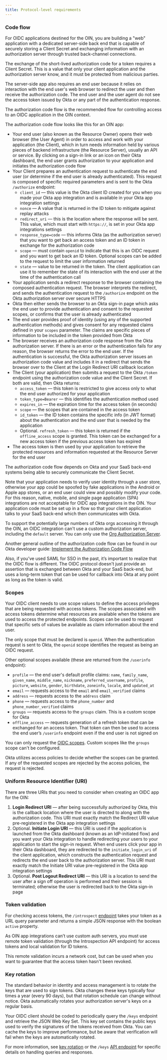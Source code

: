 ```yaml
---
title: Protocol-level requirements
---
```


### Code flow

For OIDC applications destined for the OIN, you are building a "web" application with a dedicated server-side back end that is capable of securely storing a Client Secret and exchanging information with an authorization server through trusted back-channel connections.

The exchange of the short-lived authorization code for a token requires a Client Secret. This is a value that only your client application and the authorization server know, and it must be protected from malicious parties.

The server-side app also requires an end user because it relies on interaction with the end user's web browser to redirect the user and then receive the authorization code. The end user and the user agent do not see the access token issued by Okta or any part of the authentication response.

The authorization code flow is the recommended flow for controlling access to an OIDC application in the OIN context.

The authorization code flow looks like this for an OIN app:

* Your end user (also known as the Resource Owner) opens their web browser (the User Agent) in order to access and work with your application (the Client), which in turn needs information held by various pieces of backend infrastructure (the Resource Server), usually an API or service. By clicking on a sign-in link or an icon on their Okta dashboard, the end user grants authorization to your application and initiates the authorization code flow
* Your Client prepares an authentication request to authenticate the end user (or determine if the end user is already authenticated). This request is composed of specific required parameters and is sent to the Okta `/authorize` endpoint:
  * `client_id` &mdash; this value is the Okta client ID created for you when you made your Okta app integration and is available in your Okta app integration settings
  * `nonce` &mdash; A value that is returned in the ID token to mitigate against replay attacks
  * `redirect_uri` &mdash; this is the location where the response will be sent. This value, which must start with `https://`, is set in your Okta app integrations settings
  * `response_type=code` &mdash; this informs Okta (as the authorization server) that you want to get back an access token and an ID token in exchange for the authorization code
  * `scope` &mdash; must contain `openid` to indicate that this is an OIDC request and you want to get back an ID token. Optional scopes can be added to the request to limit the user information returned
  * `state` &mdash; value to be returned in the token. The client application can use it to remember the state of its interaction with the end user at the time of the authentication call
* Your application sends a redirect response to the browser containing the composed authentication request. The browser interprets the redirect, and sends the authentication request to the `/authorize` endpoint on the Okta authorization server over secure HTTPS
* Okta then either sends the browser to an Okta sign-in page which asks the end user to provide authentication and consent to the requested scopes, or confirms that the user is already authenticated
* The end user provides proof of identity (using any of the supported authentication methods) and gives consent for any requested claims defined in your `scopes` parameter. The claims are specific pieces of information to be included in the token provided from Okta
* The browser receives an authorization code response from the Okta authorization server. If there is an error or the authentication fails for any reason, the browser returns the error to the end user. If the authentication is successful, the Okta authorization server issues an authorization code value and includes it in a redirect that sends the browser over to the Client at the Login Redirect URI callback location
* The Client (your application) then submits a request to the Okta `/token` endpoint using the authorization code value and the Client Secret. If both are valid, then Okta returns:
  * `access_token` &mdash; this token is restricted to give access only to what the end user authorized for your application
  * `token_type=Bearer` &mdash; this identifies the authentication method used
  * `expires_in` &mdash; the expiration time for the access token (in seconds)
  * `scope` &mdash; the scopes that are contained in the access token
  * `id_token` &mdash; the ID token contains the specific info (in JWT format) about the authentication and the end user that is needed by the application
  * Optional. `refresh_token` &mdash; this token is returned if the `offline_access` scope is granted. This token can be exchanged for a new access token if the previous access token has expired
* The access token is then used by your application to retrieve the protected resources and information requested at the Resource Server for the end user

The authorization code flow depends on Okta and your SaaS back-end systems being able to securely communicate the Client Secret.

Note that your application needs to verify user identity through a user store, otherwise your app could be spoofed by fake applications in the Android or Apple app stores, or an end user could view and possibly modify your code. For this reason, native, mobile, and single page application (SPA) integrations are not acceptable for OIDC app integrations in the OIN. Your application code must be set up in a flow so that your client application talks to your SaaS back-end which then communicates with Okta.

To support the potentially large numbers of Okta orgs accessing it through the OIN, an OIDC integration can't use a custom authorization server, including the `default` server. You can only use the [Org Authorization Server](https://developer.okta.com/docs/concepts/auth-servers/#available-authorization-server-types).

Another general outline of the authorization code flow can be found in our Okta developer guide: [Implement the Authorization Code Flow](/docs/guides/implement-auth-code/overview/)

Also, if you’ve used SAML for SSO in the past, it’s important to realize that the OIDC flow is different. The OIDC protocol doesn't just provide an assertion that is exchanged between Okta and your SaaS back-end, but uses a long-term token that can be used for callback into Okta at any point as long as the token is valid.

### Scopes

Your OIDC client needs to use scope values to define the access privileges that are being requested with access tokens. The scopes associated with access tokens determine what resources are available when the tokens are used to access the protected endpoints. Scopes can be used to request that specific sets of values be available as claim information about the end user.

The only scope that must be declared is `openid`. When the authentication request is sent to Okta, the `openid` scope identifies the request as being an OIDC request.

Other optional scopes available (these are returned from the `/userinfo` endpoint):

* `profile` &mdash; the end user's default profile claims: `name`, `family_name`, `given_name`, `middle_name`, `nickname`, `preferred_username`, `profile`, `picture`, `website`, `gender`, `birthdate`, `zoneinfo`, `locale`, and `updated_at`
* `email` &mdash; requests access to the `email` and `email_verified` claims
* `address` &mdash; requests access to the `address` claim
* `phone` &mdash; requests access to the `phone_number` and `phone_number_verified` claims
* `groups` &mdash; requests access to the `groups` claim. This is a custom scope for Okta
* `offline_access` &mdash; requests generation of a refresh token that can be exchanged for an access token. That token can then be used to access the end user’s `/userinfo` endpoint even if the end user is not signed on

You can only request the [OIDC scopes](/docs/reference/api/oidc/#scopes). Custom scopes like the `groups` scope can't be configured.

Okta utilizes access policies to decide whether the scopes can be granted. If any of the requested scopes are rejected by the access policies, the request is rejected.

### Uniform Resource Identifier (URI)

There are three URIs that you need to consider when creating an OIDC app for the OIN:

1. **Login Redirect URI** &mdash; after being successfully authorized by Okta, this is the callback location where the user is directed to along with the authorization code. This URI must exactly match the Redirect URI value pre-registered in the Okta app integration settings
2. Optional. **Initiate Login URI** &mdash; this URI is used if the application is launched from the Okta dashboard (known as an IdP-initiated flow) and you want your Okta integration to handle redirecting your users to your application to start the sign-in request. When end users click your app in their Okta dashboard, they are redirected to the `initiate_login_uri` of the client application, which constructs the authentication request and redirects the end user back to the authorization server. This URI must exactly match the Initiate URI value pre-registered in the Okta app integration settings
3. Optional. **Post Logout Redirect URI** &mdash; this URI is a location to send the user after a sign off operation is performed and their session is terminated; otherwise the user is redirected back to the Okta sign-in page

### Token validation

For checking access tokens, the `/introspect` [endpoint](/docs/reference/api/oidc/#introspect) takes your token as a URL query parameter and returns a simple JSON response with the boolean `active` property.

As OIN app integrations can’t use custom auth servers, you must use remote token validation (through the Introspection API endpoint) for access tokens and local validation for ID tokens.

This remote validation incurs a network cost, but can be used when you want to guarantee that the access token hasn't been revoked.

### Key rotation

The standard behavior in identity and access management is to rotate the keys that are used to sign tokens. Okta changes these keys typically four times a year (every 90 days), but that rotation schedule can change without notice. Okta automatically rotates your authorization server's keys on a regular basis.

Your OIDC client should be coded to periodically query the `/keys` endpoint and retrieve the JSON Web Key Set. This key set contains the public keys used to verify the signatures of the tokens received from Okta. You can cache the keys to improve performance, but be aware that verification will fail when the keys are automatically rotated.

For more information, see [key rotation](/docs/concepts/key-rotation/) or the `/keys` [API endpoint](/docs/reference/api/oidc/#keys) for specific details on handling queries and responses.

<NextSectionLink/>
